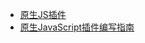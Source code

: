 * [原生JS插件](https://juejin.im/entry/5ae033d86fb9a07ac76e7bcc)
* [原生JavaScript插件编写指南](http://geocld.github.io/2016/03/10/javascript_plugin/)